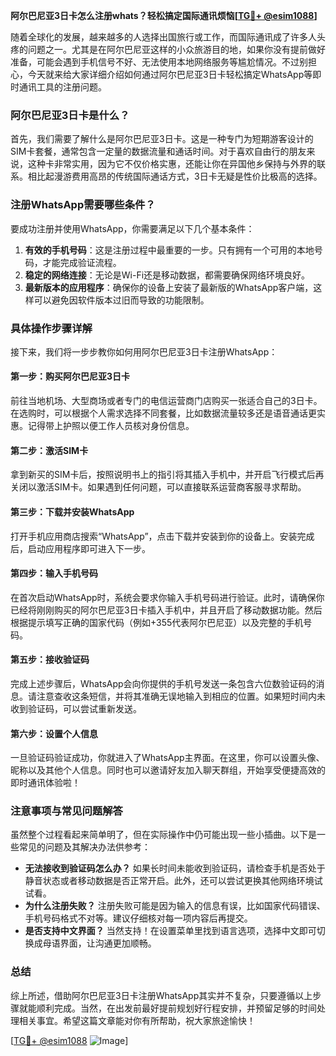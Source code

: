 **阿尔巴尼亚3日卡怎么注册whats？轻松搞定国际通讯烦恼[[TG💪+ @esim1088](https://t.me/s/esim1088)]**

随着全球化的发展，越来越多的人选择出国旅行或工作，而国际通讯成了许多人头疼的问题之一。尤其是在阿尔巴尼亚这样的小众旅游目的地，如果你没有提前做好准备，可能会遇到手机信号不好、无法使用本地网络服务等尴尬情况。不过别担心，今天就来给大家详细介绍如何通过阿尔巴尼亚3日卡轻松搞定WhatsApp等即时通讯工具的注册问题。

### 阿尔巴尼亚3日卡是什么？

首先，我们需要了解什么是阿尔巴尼亚3日卡。这是一种专门为短期游客设计的SIM卡套餐，通常包含一定量的数据流量和通话时间。对于喜欢自由行的朋友来说，这种卡非常实用，因为它不仅价格实惠，还能让你在异国他乡保持与外界的联系。相比起漫游费用高昂的传统国际通话方式，3日卡无疑是性价比极高的选择。

### 注册WhatsApp需要哪些条件？

要成功注册并使用WhatsApp，你需要满足以下几个基本条件：
1. **有效的手机号码**：这是注册过程中最重要的一步。只有拥有一个可用的本地号码，才能完成验证流程。
2. **稳定的网络连接**：无论是Wi-Fi还是移动数据，都需要确保网络环境良好。
3. **最新版本的应用程序**：确保你的设备上安装了最新版的WhatsApp客户端，这样可以避免因软件版本过旧而导致的功能限制。

### 具体操作步骤详解

接下来，我们将一步步教你如何用阿尔巴尼亚3日卡注册WhatsApp：

#### 第一步：购买阿尔巴尼亚3日卡
前往当地机场、大型商场或者专门的电信运营商门店购买一张适合自己的3日卡。在选购时，可以根据个人需求选择不同套餐，比如数据流量较多还是语音通话更实惠。记得带上护照以便工作人员核对身份信息。

#### 第二步：激活SIM卡
拿到新买的SIM卡后，按照说明书上的指引将其插入手机中，并开启飞行模式后再关闭以激活SIM卡。如果遇到任何问题，可以直接联系运营商客服寻求帮助。

#### 第三步：下载并安装WhatsApp
打开手机应用商店搜索“WhatsApp”，点击下载并安装到你的设备上。安装完成后，启动应用程序即可进入下一步。

#### 第四步：输入手机号码
在首次启动WhatsApp时，系统会要求你输入手机号码进行验证。此时，请确保你已经将刚刚购买的阿尔巴尼亚3日卡插入手机中，并且开启了移动数据功能。然后根据提示填写正确的国家代码（例如+355代表阿尔巴尼亚）以及完整的手机号码。

#### 第五步：接收验证码
完成上述步骤后，WhatsApp会向你提供的手机号发送一条包含六位数验证码的消息。请注意查收这条短信，并将其准确无误地输入到相应的位置。如果短时间内未收到验证码，可以尝试重新发送。

#### 第六步：设置个人信息
一旦验证码验证成功，你就进入了WhatsApp主界面。在这里，你可以设置头像、昵称以及其他个人信息。同时也可以邀请好友加入聊天群组，开始享受便捷高效的即时通讯体验啦！

### 注意事项与常见问题解答

虽然整个过程看起来简单明了，但在实际操作中仍可能出现一些小插曲。以下是一些常见的问题及其解决办法供参考：
- **无法接收到验证码怎么办？**
   如果长时间未能收到验证码，请检查手机是否处于静音状态或者移动数据是否正常开启。此外，还可以尝试更换其他网络环境试试看。
- **为什么注册失败？**
   注册失败可能是因为输入的信息有误，比如国家代码错误、手机号码格式不对等。建议仔细核对每一项内容后再提交。
- **是否支持中文界面？**
   当然支持！在设置菜单里找到语言选项，选择中文即可切换成母语界面，让沟通更加顺畅。

### 总结

综上所述，借助阿尔巴尼亚3日卡注册WhatsApp其实并不复杂，只要遵循以上步骤就能顺利完成。当然，在出发前最好提前规划好行程安排，并预留足够的时间处理相关事宜。希望这篇文章能对你有所帮助，祝大家旅途愉快！

[[TG💪+ @esim1088](https://t.me/s/esim1088) ![Image](https://i.postimg.cc/4NQfJmqS/Snipaste-2025-05-13-00-14-12.png)]